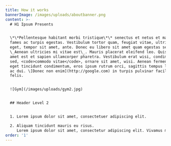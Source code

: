 ```yaml
---
title: How it works
bannerImage: /images/uploads/aboutbanner.png
content: >-
  # H1 Ipsum Presents


  \*\*Pellentesque habitant morbi tristique\*\* senectus et netus et malesuada
  fames ac turpis egestas. Vestibulum tortor quam, feugiat vitae, ultricies
  eget, tempor sit amet, ante. Donec eu libero sit amet quam egestas semper.
  \_Aenean ultricies mi vitae est\_. Mauris placerat eleifend leo. Quisque sit
  amet est et sapien ullamcorper pharetra. Vestibulum erat wisi, condimentum
  sed, <code>commodo vitae</code>, ornare sit amet, wisi. Aenean fermentum, elit
  eget tincidunt condimentum, eros ipsum rutrum orci, sagittis tempus lacus enim
  ac dui. \[Donec non enim](http://google.com) in turpis pulvinar facilisis. Ut
  felis.


  ![Gym](/images/uploads/gym2.jpg)


  ## Header Level 2


  1. Lorem ipsum dolor sit amet, consectetuer adipiscing elit.

  2. Aliquam tincidunt mauris eu risus.
     Lorem ipsum dolor sit amet, consectetur adipiscing elit. Vivamus magna. Cras in mi at felis aliquet congue. Ut a est eget ligula molestie gravida. Curabitur massa. Donec eleifend, libero at sagittis mollis, tellus est malesuada tellus, at luctus turpis elit sit amet quam. Vivamus pretium ornare est.
order: '1'
---
```


